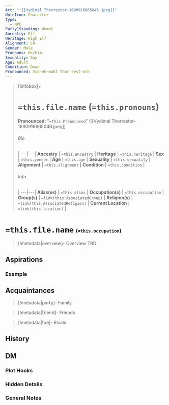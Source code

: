 ```yaml
---
Art: "![[Vydimal Thorrestor-1690916665046.jpeg]]"
NoteIcon: Character
Type:
  - NPC
Party1Standing: Unmet
Ancestry: Elf
Heritage: High Elf
Alignment: LN
Gender: Male
Pronouns: He/Him
Sexuality: Gay
Age: Adult
Condition: Dead
Pronounced: Vid-eh-mahl Thor-rest-orh
---
```


> [!infobox]+
> # `=this.file.name` (`=this.pronouns`)
> **Pronounced:**  "`=this.Pronounced`"
> ![[Vydimal Thorrestor-1690916665046.jpeg]]
> ###### Bio
>  |
> ---|---|
> **Ancestry** | `=this.ancestry` |
> **Heritage** | `=this.heritage` |
> **Sex** | `=this.gender` |
> **Age** | `=this.age` |
> **Sexuality** | `=this.sexuality` |
> **Alignment** | `=this.alignment` |
> **Condition** | `=this.condition` |
> ###### Info
>  |
> ---|---|
> **Alias(es)** | `=this.alias` |
> **Occupation(s)** | `=this.occupation` |
> **Group(s)** | `=link(this.AssociatedGroup)` |
> **Religion(s)** | `=link(this.AssociatedReligion)` |
> **Current Location** | `=link(this.location)` |

# **`=this.file.name`** <span style="font-size: medium">(`=this.occupation`)</span>
> [!metadata|overview]- Overview 
> TBD

## Aspirations
### Example


## Acquaintances
> [!metadata|party]- Family
> 

> [!metadata|friend]- Friends
> 

> [!metadata|foe]- Rivals
> 


## History


## DM
### Plot Hooks


### Hidden Details


### General Notes

